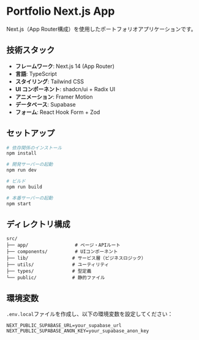 # Portfolio Next.js App

Next.js（App Router構成）を使用したポートフォリオアプリケーションです。

## 技術スタック

- **フレームワーク**: Next.js 14 (App Router)
- **言語**: TypeScript
- **スタイリング**: Tailwind CSS
- **UI コンポーネント**: shadcn/ui + Radix UI
- **アニメーション**: Framer Motion
- **データベース**: Supabase
- **フォーム**: React Hook Form + Zod

## セットアップ

```bash
# 依存関係のインストール
npm install

# 開発サーバーの起動
npm run dev

# ビルド
npm run build

# 本番サーバーの起動
npm start
```

## ディレクトリ構成

```
src/
├── app/                 # ページ・APIルート
├── components/          # UIコンポーネント
├── lib/                # サービス層（ビジネスロジック）
├── utils/              # ユーティリティ
├── types/              # 型定義
└── public/             # 静的ファイル
```

## 環境変数

`.env.local`ファイルを作成し、以下の環境変数を設定してください：

```env
NEXT_PUBLIC_SUPABASE_URL=your_supabase_url
NEXT_PUBLIC_SUPABASE_ANON_KEY=your_supabase_anon_key
```

